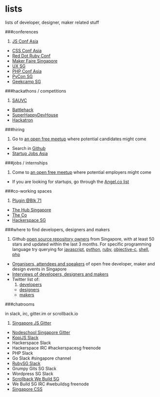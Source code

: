 # lists
lists of developer, designer, maker related stuff

###conferences

1. [JS Conf Asia](http://jsconf.asia)
- [CSS Conf Asia](http://cssconf.asia)
- [Red Dot Ruby Conf](http://www.reddotrubyconf.com/)
- [Maker Faire Singapore](http://makerfairesingapore.com/)
- [UX SG](http://www.uxsg.org/)
- [PHP Conf Asia](http://phpconf.asia/)
- [PyCon SG](https://pycon.sg/)
- [Geekcamp SG](http://geekcamp.sg/)

###hackathons / competitions

1. [SAUVC](http://www.sauvc.org/)
- [Battlehack](https://battlehack.org/singapore)
- [SuperHappyDevHouse](http://www.superhappydevhouse.sg/w/page/35369026/FrontPage)
- [Hackatron](http://hackatron.techinasia.com/)

###hiring 

1. Go to [an open free meetup](http://webuild.sg/) where potential candidates might come
- Search in [Github](https://github.com/search?utf8=%E2%9C%93&q=location%3ASingapore&type=Users&ref=advsearch&l=)
- [Startup Jobs Asia](http://www.startupjobs.asia/)

###jobs / internships

1. Come to [an open free meetup](http://webuild.sg/) where potential employers might come
- If you are looking for startups, go through the [Angel.co list](https://angel.co/singapore)

###co-working spaces

1. [Plugin @Blk 71](http://www2.blk71.com/)
- [The Hub Singapore](http://singapore.impacthub.net/)
- [The Co](http://jointhe.co/)
- [Hackerspace SG](http://hackerspaces.org/)

###where to find developers, designers and makers

1. Github [open source repository owners](https://webuild.sg/api/v1/repos) from Singapore, with at least 50 stars and updated within the last 3 months. For specific programming language try querying for [javascript](https://webuild.sg/api/v1/repos/javascript), [python](https://webuild.sg/api/v1/repos/python), [ruby](https://webuild.sg/api/v1/repos/ruby), [objective-c](https://webuild.sg/api/v1/repos/objective-c), [shell](https://webuild.sg/api/v1/repos/shell), [php](https://webuild.sg/api/v1/repos/php)
- [Organisers, attendees and speakers](https://webuild.sg/api/v1/events) of open free developer, maker and design events in Singapore
- [Interviews of developers, designers and makers](http://live.webuild.sg/)
- Twitter list of:
    1. [developers](https://twitter.com/webuildsg/lists/developers/members)
    - [designers](https://twitter.com/webuildsg/lists/designers/members)
    - [makers](https://twitter.com/webuildsg/lists/makers/members) 

###chatrooms

in slack, irc, gitter.im or scrollback.io

1. [Singapore JS Gitter](https://gitter.im/SingaporeJS/discussions)
- [Nodeschool Singapore Gitter](https://gitter.im/nodeschool/singapore)
- [KopiJS Slack](http://kopijs.herokuapp.com)
- Hackerspace Slack
- Hackerspace IRC #hackerspacesg freenode
- PHP Slack
- Go Slack #singapore channel
- [RubySG Slack](http://ruby.sg/)
- Grumpy Gits SG Slack
- Wordpress SG Slack
- [Scrollback We Build SG](https://scrollback.io/webuildsg)
- We Build SG IRC #webuildsg freenode
- [Singapore CSS](https://gitter.im/Singapore-CSS/discussions)
